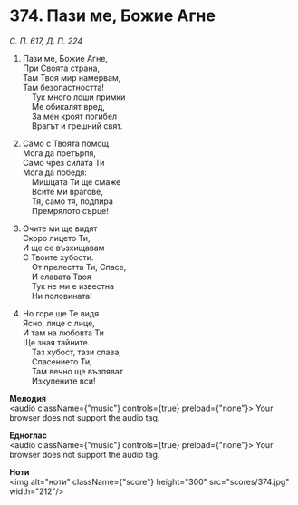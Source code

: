 # 374. Пази ме, Божие Агне  

*С. П. 617, Д. П. 224*  

1. Пази ме, Божие Агне,  
При Своята страна,  
Там Твоя мир намервам,  
Там безопастността!  
    Тук много лоши примки  
    Ме обикалят вред,  
    За мен кроят погибел  
    Врагът и грешний свят.  

2. Само с Твоята помощ  
Мога да претърпя,  
Само чрез силата Ти  
Мога да победя:  
    Мишцата Ти ще смаже  
    Всите ми врагове,  
    Тя, само тя, подпира  
    Премрялото сърце!  

3. Очите ми ще видят  
Скоро лицето Ти,  
И ще се възхищавам  
С Твоите хубости.  
    От прелестта Ти, Спасе,  
    И славата Твоя  
    Тук не ми е известна  
    Ни половината!  

4. Но горе ще Те видя  
Ясно, лице с лице,  
И там на любовта Ти  
Ще зная тайните.  
    Таз хубост, тази слава,  
    Спасението Ти,  
    Там вечно ще възпяват  
    Изкупените вси!  

__Мелодия__  
<audio className={"music"} controls={true} preload={"none"}><source src="mp3/374.mp3" type="audio/mpeg"/>
Your browser does not support the audio tag.
</audio>  

__Едноглас__  
<audio className={"music"} controls={true} preload={"none"}><source src="transp/374.mp3" type="audio/mpeg"/>
Your browser does not support the audio tag.
</audio>  

__Ноти__  
<img alt="ноти" className={"score"} height="300" src="scores/374.jpg" width="212"/>
